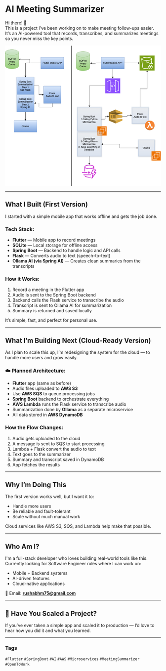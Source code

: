 # AI Meeting Summarizer

Hi there! 👋  
This is a project I’ve been working on to make meeting follow-ups easier. It’s an AI-powered tool that records, transcribes, and summarizes meetings so you never miss the key points.


![App UI](assets/AI_Meeting_Summarizer.drawio.png)


---

## What I Built (First Version)

I started with a simple mobile app that works offline and gets the job done.

### Tech Stack:
- **Flutter** — Mobile app to record meetings
- **SQLite** — Local storage for offline access
- **Spring Boot** — Backend to handle logic and API calls
- **Flask** — Converts audio to text (speech-to-text)
- **Ollama AI (via Spring AI)** — Creates clean summaries from the transcripts

### How it Works:
1. Record a meeting in the Flutter app  
2. Audio is sent to the Spring Boot backend  
3. Backend calls the Flask service to transcribe the audio  
4. Transcript is sent to Ollama AI for summarization  
5. Summary is returned and saved locally

It’s simple, fast, and perfect for personal use.

---

## What I’m Building Next (Cloud-Ready Version)

As I plan to scale this up, I’m redesigning the system for the cloud — to handle more users and grow easily.

### ☁️ Planned Architecture:
- **Flutter** app (same as before)
- Audio files uploaded to **AWS S3**
- Use **AWS SQS** to queue processing jobs
- **Spring Boot** backend to orchestrate everything
- **AWS Lambda** runs the Flask service to transcribe audio
- Summarization done by **Ollama** as a separate microservice
- All data stored in **AWS DynamoDB**

### How the Flow Changes:
1. Audio gets uploaded to the cloud
2. A message is sent to SQS to start processing
3. Lambda + Flask convert the audio to text
4. Text goes to the summarizer
5. Summary and transcript saved in DynamoDB
6. App fetches the results

---

## Why I’m Doing This

The first version works well, but I want it to:
- Handle more users
- Be reliable and fault-tolerant
- Scale without much manual work

Cloud services like AWS S3, SQS, and Lambda help make that possible.

---

## Who Am I?

I'm a full-stack developer who loves building real-world tools like this.  
Currently looking for Software Engineer roles where I can work on:
- Mobile + Backend systems
- AI-driven features
- Cloud-native applications

📧 Email: **rushabhm75@gmail.com**

---

## 💬 Have You Scaled a Project?

If you’ve ever taken a simple app and scaled it to production — I’d love to hear how you did it and what you learned.

---

### Tags

`#Flutter` `#SpringBoot` `#AI` `#AWS` `#Microservices` `#MeetingSummarizer` `#OpenToWork`
